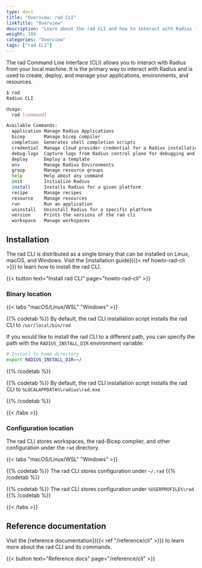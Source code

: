 ```yaml
---
type: docs
title: "Overview: rad CLI"
linkTitle: "Overview"
description: "Learn about the rad CLI and how to interact with Radius from your local machine"
weight: 100
categories: "Overview"
tags: ["rad CLI"]
---
```


The rad Command Line Interface (CLI) allows you to interact with Radius from your local machine. It is the primary way to interact with Radius and is used to create, deploy, and manage your applications, environments, and resources.

```bash
$ rad
Radius CLI

Usage:
  rad [command]

Available Commands:
  application Manage Radius Applications
  bicep       Manage bicep compiler
  completion  Generates shell completion scripts
  credential  Manage cloud provider credential for a Radius installation.
  debug-logs  Capture logs from Radius control plane for debugging and diagnostics.
  deploy      Deploy a template
  env         Manage Radius Environments
  group       Manage resource groups
  help        Help about any command
  init        Initialize Radius
  install     Installs Radius for a given platform
  recipe      Manage recipes
  resource    Manage resources
  run         Run an application
  uninstall   Uninstall Radius for a specific platform
  version     Prints the versions of the rad cli
  workspace   Manage workspaces
```

## Installation

The rad CLI is distributed as a single binary that can be installed on Linux, macOS, and Windows. Visit the [installation guide]({{< ref howto-rad-cli >}}) to learn how to install the rad CLI.

{{< button text="Install rad CLI" page="howto-rad-cli" >}}

### Binary location

{{< tabs "macOS/Linux/WSL" "Windows" >}}

{{% codetab %}}
By default, the rad CLI installation script installs the rad CLI to `/usr/local/bin/rad`

If you would like to install the rad CLI to a different path, you can specify the path with the `RADIUS_INSTALL_DIR` environment variable:

```bash
# Install to home directory
export RADIUS_INSTALL_DIR=~/
```

{{% /codetab %}}

{{% codetab %}}
By default, the rad CLI installation script installs the rad CLI to `%LOCALAPPDATA%\radius\rad.exe`

{{% /codetab %}}
    
{{< /tabs >}}

### Configuration location

The rad CLI stores workspaces, the rad-Bicep compiler, and other configuration under the `rad` directory.

{{< tabs "macOS/Linux/WSL" "Windows" >}}

{{% codetab %}}
The rad CLI stores configuration under `~/.rad`
{{% /codetab %}}

{{% codetab %}}
The rad CLI stores configuration under `%USERPROFILE%\rad`
{{% /codetab %}}
    
{{< /tabs >}}


## Reference documentation

Visit the [reference documentation]({{< ref "/reference/cli" >}}) to learn more about the rad CLI and its commands.

{{< button text="Reference docs" page="/reference/cli" >}}